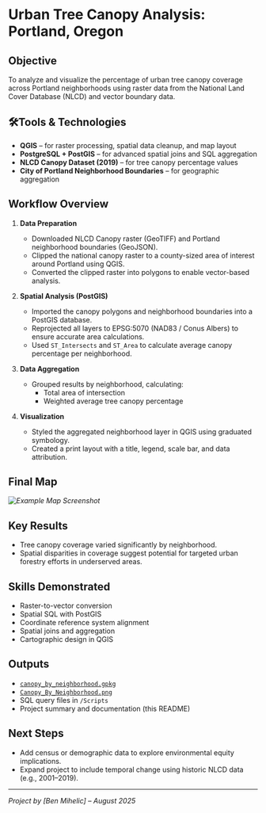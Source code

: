 # Urban Tree Canopy Analysis: Portland, Oregon

## Objective
To analyze and visualize the percentage of urban tree canopy coverage across Portland neighborhoods using raster data from the National Land Cover Database (NLCD) and vector boundary data.

## 🛠Tools & Technologies
- **QGIS** – for raster processing, spatial data cleanup, and map layout
- **PostgreSQL + PostGIS** – for advanced spatial joins and SQL aggregation
- **NLCD Canopy Dataset (2019)** – for tree canopy percentage values
- **City of Portland Neighborhood Boundaries** – for geographic aggregation

## Workflow Overview

1. **Data Preparation**
   - Downloaded NLCD Canopy raster (GeoTIFF) and Portland neighborhood boundaries (GeoJSON).
   - Clipped the national canopy raster to a county-sized area of interest around Portland using QGIS.
   - Converted the clipped raster into polygons to enable vector-based analysis.

2. **Spatial Analysis (PostGIS)**
   - Imported the canopy polygons and neighborhood boundaries into a PostGIS database.
   - Reprojected all layers to EPSG:5070 (NAD83 / Conus Albers) to ensure accurate area calculations.
   - Used `ST_Intersects` and `ST_Area` to calculate average canopy percentage per neighborhood.

3. **Data Aggregation**
   - Grouped results by neighborhood, calculating:
     - Total area of intersection
     - Weighted average tree canopy percentage

4. **Visualization**
   - Styled the aggregated neighborhood layer in QGIS using graduated symbology.
   - Created a print layout with a title, legend, scale bar, and data attribution.

## Final Map
_![Example Map Screenshot](Outputs/Canopy_By_Neighborhood.png)_

## Key Results
- Tree canopy coverage varied significantly by neighborhood.
- Spatial disparities in coverage suggest potential for targeted urban forestry efforts in underserved areas.

## Skills Demonstrated
- Raster-to-vector conversion
- Spatial SQL with PostGIS
- Coordinate reference system alignment
- Spatial joins and aggregation
- Cartographic design in QGIS

## Outputs
- [`canopy_by_neighborhood.gpkg`](./Outputs/canopy_by_neighborhood.gpkg)
- [`Canopy_By_Neighborhood.png`](./Outputs/Canopy_By_Neighborhood.png)
- SQL query files in `/Scripts`
- Project summary and documentation (this README)

## Next Steps
- Add census or demographic data to explore environmental equity implications.
- Expand project to include temporal change using historic NLCD data (e.g., 2001–2019).

---

*Project by [Ben Mihelic] – August 2025*
